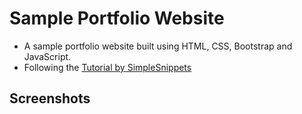 # Sample Portfolio Website
- A sample portfolio website built using HTML, CSS, Bootstrap and JavaScript.  
- Following the [Tutorial by SimpleSnippets](https://www.youtube.com/watch?v=ekxo4e7V7HM&list=PLIY8eNdw5tW85F-TuX65zYinmTnPUGzXw)

## Screenshots
